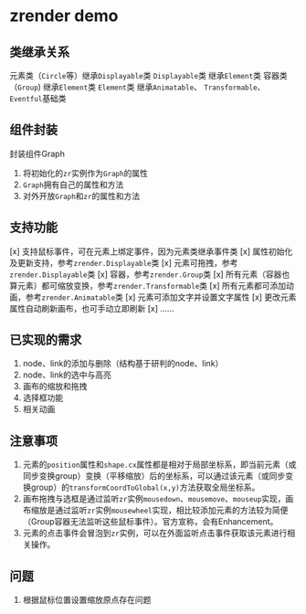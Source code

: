 # zrender demo
## 类继承关系
元素类（`Circle`等）继承`Displayable`类
`Displayable`类 继承`Element`类
容器类（`Group`) 继承`Element`类
`Element`类 继承`Animatable`、 `Transformable`、 `Eventful`基础类
## 组件封装
封装组件Graph
1. 将初始化的`zr`实例作为`Graph`的属性
2. `Graph`拥有自己的属性和方法
3. 对外开放`Graph`和`zr`的属性和方法
## 支持功能
[x] 支持鼠标事件，可在元素上绑定事件，因为元素类继承事件类
[x] 属性初始化及更新支持，参考`zrender.Displayable`类
[x] 元素可拖拽，参考`zrender.Displayable`类
[x] 容器，参考`zrender.Group`类
[x] 所有元素（容器也算元素）都可缩放变换，参考`zrender.Transformable`类
[x] 所有元素都可添加动画，参考`zrender.Animatable`类
[x] 元素可添加文字并设置文字属性
[x] 更改元素属性自动刷新画布，也可手动立即刷新
[x] ……
## 已实现的需求
1. node、link的添加与删除（结构基于研判的node、link）
2. node、link的选中与高亮
3. 画布的缩放和拖拽
4. 选择框功能
5. 相关动画

## 注意事项
1. 元素的`position`属性和`shape.cx`属性都是相对于局部坐标系，即当前元素（或同步变换group）变换（平移缩放）后的坐标系，可以通过该元素（或同步变换group）的`transformCoordToGlobal(x,y)`方法获取全局坐标系。
2. 画布拖拽与选框是通过监听`zr`实例`mousedown`、`mousemove`、`mouseup`实现，画布缩放是通过监听`zr`实例`mousewheel`实现，相比较添加元素的方法较为简便（Group容器无法监听这些鼠标事件）。官方宣称，会有Enhancement。
3. 元素的点击事件会冒泡到`zr`实例，可以在外面监听点击事件获取该元素进行相关操作。
## 问题
1. 根据鼠标位置设置缩放原点存在问题
